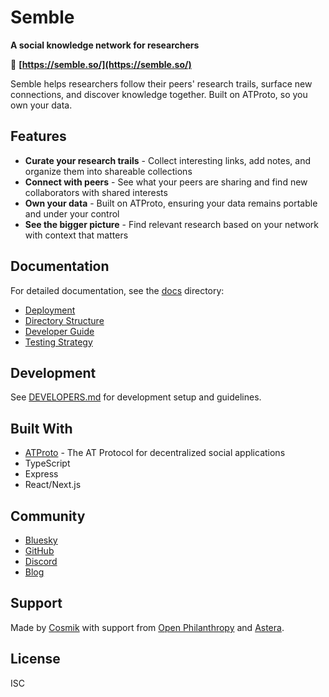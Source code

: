 # Semble

**A social knowledge network for researchers**

🔗 **[https://semble.so/](https://semble.so/)**

Semble helps researchers follow their peers' research trails, surface new connections, and discover knowledge together. Built on ATProto, so you own your data.

## Features

- **Curate your research trails** - Collect interesting links, add notes, and organize them into shareable collections
- **Connect with peers** - See what your peers are sharing and find new collaborators with shared interests
- **Own your data** - Built on ATProto, ensuring your data remains portable and under your control
- **See the bigger picture** - Find relevant research based on your network with context that matters

## Documentation

For detailed documentation, see the [docs](./docs) directory:

- [Deployment](./docs/deployment.md)
- [Directory Structure](./docs/directory-structure.md)
- [Developer Guide](./DEVELOPERS.md)
- [Testing Strategy](./docs/testing-strategy.md)

## Development

See [DEVELOPERS.md](./DEVELOPERS.md) for development setup and guidelines.

## Built With

- [ATProto](https://atproto.com/) - The AT Protocol for decentralized social applications
- TypeScript
- Express
- React/Next.js

## Community

- [Bluesky](https://bsky.app/profile/cosmik.network)
- [GitHub](https://github.com/cosmik-network)
- [Discord](https://discord.gg/SHvvysb73e)
- [Blog](https://blog.cosmik.network)

## Support

Made by [Cosmik](https://cosmik.network/) with support from [Open Philanthropy](https://www.openphilanthropy.org/) and [Astera](https://astera.org/).

## License

ISC
